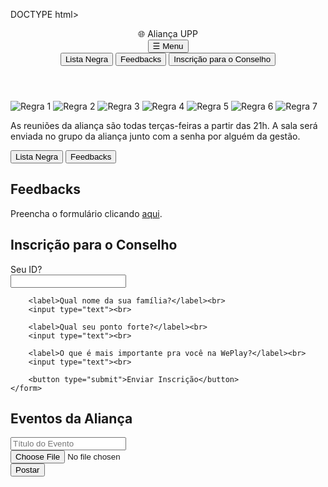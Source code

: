 DOCTYPE html>
<html lang="pt-br">
<head>
    <meta charset="UTF-8">
    <title>Aliança UPP</title>
    <link rel="stylesheet" href="styles.css">
</head>
<body>

<header>
    <div class="logo">🌐 Aliança UPP</div>
    <nav>
        <button id="menu-btn">☰ Menu</button>
        <div id="menu" class="hidden">
            <button onclick="abrirListaNegra()">Lista Negra</button>
            <button onclick="abrirFeedback()">Feedbacks</button>
            <button onclick="abrirInscricao()">Inscrição para o Conselho</button>
        </div>
    </nav>
</header>

<div class="lightning left"></div>
<div class="lightning right"></div>

<section class="slider">
    <img class="slide" src="https://github.com/shanks33p/Alian-a-upp-site-/issues/1#issue-3095314732" alt="Regra 1">
    <img class="slide src="https://github.com/shanks33p/Alian-a-upp-site-/issues/2#issue-3095359546" alt="Regra 2">
    <img class="slide" src="https://github.com/user-attachments/assets/8ea87328-e454-4cf3-8e60-e5e006100d3c)" alt="Regra 3">
    <img class="slide" src="https://github.com/user-attachments/assets/c783dafe-dcac-4c3c-8614-d4bbee359310" alt="Regra 4">
    <img class="slide" src="https://github.com/user-attachments/assets/ce2be4ab-9856-45f3-a7ab-01fc4d7dedb1" alt="Regra 5">
    <img class="slide" src="https://github.com/user-attachments/assets/dddfb75f-d43c-4abd-9fe0-47caf5bd376d" alt="Regra 6">
    <img class="slide" src="https://github.com/user-attachments/assets/bdba8729-68f7-4f27-ab32-8b633c373a12" alt="Regra 7">
</section>

<section class="info">
    <p>As reuniões da aliança são todas terças-feiras a partir das 21h. A sala será enviada no grupo da aliança junto com a senha por alguém da gestão.</p>
</section>

<section class="buttons">
    <button class="black-button" onclick="abrirListaNegra()">Lista Negra</button>
    <button class="black-button" onclick="abrirFeedback()">Feedbacks</button>
</section>

<section class="feedback hidden">
    <h2>Feedbacks</h2>
    <p>Preencha o formulário clicando <a href="https://docs.google.com/forms/d/e/1FAIpQLSd0TmnI6YwrOdAAvZ0rZl5u4Y3Oy6RrkoyAeNhLwGrxEFskug/viewform?usp=sf_link" target="_blank">aqui</a>.</p>
</section>

<section class="inscricao hidden">
    <h2>Inscrição para o Conselho</h2>
    <form>
        <label>Seu ID?</label><br>
        <input type="text"><br>

        <label>Qual nome da sua família?</label><br>
        <input type="text"><br>

        <label>Qual seu ponto forte?</label><br>
        <input type="text"><br>

        <label>O que é mais importante pra você na WePlay?</label><br>
        <input type="text"><br>

        <button type="submit">Enviar Inscrição</button>
    </form>
</section>

<section class="eventos">
    <h2>Eventos da Aliança</h2>
    <form id="foto-form">
        <input type="text" placeholder="Título do Evento" id="titulo-evento"><br>
        <input type="file" id="foto-evento"><br>
        <button type="submit">Postar</button>
    </form>
    <div id="galeria"></div>
</section>

<script src="script.js"></script>
</body>
</html>
